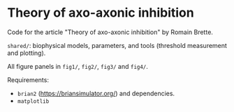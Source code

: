 # Theory of axo-axonic inhibition
Code for the article "Theory of axo-axonic inhibition" by Romain Brette.

`shared/`: biophysical models, parameters, and tools (threshold measurement and plotting).

All figure panels in `fig1/`, `fig2/`, `fig3/` and `fig4/`.

Requirements:
- `brian2` (https://briansimulator.org/) and dependencies.
- `matplotlib`
